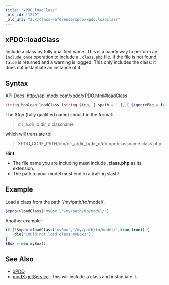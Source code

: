 ```yaml
---
title: "xPDO.loadClass"
_old_id: "1249"
_old_uri: "2.x/class-reference/xpdo/xpdo.loadclass"
---
```


## xPDO::loadClass

Include a class by fully qualified name. This is a handy way to perform an `include_once` operation to include a `.class.php` file. If the file is not found, `false` is returned and a warning is logged. This only includes the class: it does not instantiate an instance of it.

## Syntax

API Docs: <http://api.modx.com/xpdo/xPDO.html#loadClass>

``` php 
string|boolean loadClass (string $fqn, [ $path = ''], [ $ignorePkg = false], [ $transient = false])
```

The $fqn (fully qualified name) should in the format:

> dir\_a.dir\_b.dir\_c.classname

which will translate to:

> XPDO\_CORE\_PATH/om/dir\_a/dir\_b/dir\_c/dbtype/classname.class.php

**Hint**
- The file name you are including must include **.class.php** as its extension.
- The path to your model must end in a trailing slash!



## Example

Load a class from the path '/my/path/to/model/'.

``` php 
$xpdo->loadClass('myBox','/my/path/to/model/');
```

Another example:

``` php 
if (!$xpdo->loadClass('myBox','/my/path/to/model/',true,true)) {
    die('Could not load class myBox!');
}
$Box = new myBox();
```

## See Also

- [xPDO](xpdo/class-reference/xpdo "xPDO")
- [modX.getService](developing-in-modx/other-development-resources/class-reference/modx/modx.getservice "modX.getService") - this will include a class and instantiate it.